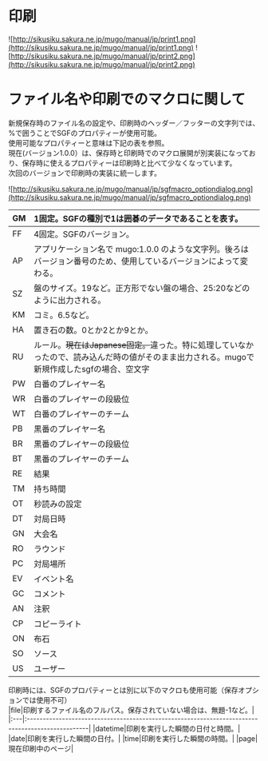 # 印刷 #
![http://sikusiku.sakura.ne.jp/mugo/manual/jp/print1.png](http://sikusiku.sakura.ne.jp/mugo/manual/jp/print1.png)
![http://sikusiku.sakura.ne.jp/mugo/manual/jp/print2.png](http://sikusiku.sakura.ne.jp/mugo/manual/jp/print2.png)

# ファイル名や印刷でのマクロに関して #

新規保存時のファイル名の設定や、印刷時のヘッダー／フッターの文字列では、%で囲うことでSGFのプロパティーが使用可能。<br />
使用可能なプロパティーと意味は下記の表を参照。<br />
現在(バージョン1.0.0）は、保存時と印刷時でのマクロ展開が別実装になっており、保存時に使えるプロパティーは印刷時と比べて少なくなっています。<br />
次回のバージョンで印刷時の実装に統一します。<br />

![http://sikusiku.sakura.ne.jp/mugo/manual/jp/sgfmacro_optiondialog.png](http://sikusiku.sakura.ne.jp/mugo/manual/jp/sgfmacro_optiondialog.png)

|GM|1固定。SGFの種別で1は囲碁のデータであることを表す。|
|:-|:-------------------------------------------------------------------------|
|FF|4固定。SGFのバージョン。|
|AP|アプリケーション名で mugo:1.0.0 のような文字列。後ろはバージョン番号のため、使用しているバージョンによって変わる。|
|SZ|盤のサイズ。19など。正方形でない盤の場合、25:20などのように出力される。|
|KM|コミ。6.5など。|
|HA|置き石の数。0とか2とか9とか。|
|RU|ルール。<s>現在はJapanese固定。</s>違った。特に処理していなかったので、読み込んだ時の値がそのまま出力される。mugoで新規作成したsgfの場合、空文字|
|PW|白番のプレイヤー名|
|WR|白番のプレイヤーの段級位|
|WT|白番のプレイヤーのチーム|
|PB|黒番のプレイヤー名|
|BR|黒番のプレイヤーの段級位|
|BT|黒番のプレイヤーのチーム|
|RE|結果|
|TM|持ち時間|
|OT|秒読みの設定|
|DT|対局日時|
|GN|大会名|
|RO|ラウンド|
|PC|対局場所|
|EV|イベント名|
|GC|コメント|
|AN|注釈|
|CP|コピーライト|
|ON|布石|
|SO|ソース|
|US|ユーザー|

印刷時には、SGFのプロパティーとは別に以下のマクロも使用可能（保存オプションでは使用不可）<br />
|file|印刷するファイル名のフルパス。保存されていない場合は、無題-1など。|
|:---|:-------------------------------------------------------------------------------------------------|
|datetime|印刷を実行した瞬間の日付と時間。|
|date|印刷を実行した瞬間の日付。|
|time|印刷を実行した瞬間の時間。|
|page|現在印刷中のページ|
